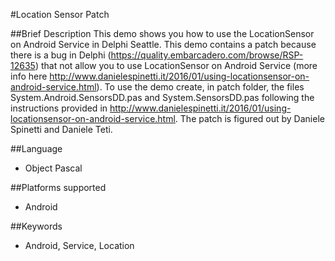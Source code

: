 #Location Sensor Patch

##Brief Description 
This demo shows you how to use the LocationSensor on Android Service in Delphi Seattle. 
This demo contains a patch because there is a bug in Delphi (https://quality.embarcadero.com/browse/RSP-12635) that not allow you to use LocationSensor on Android Service (more info here http://www.danielespinetti.it/2016/01/using-locationsensor-on-android-service.html).
To use the demo create, in patch folder, the files System.Android.SensorsDD.pas and System.SensorsDD.pas following the instructions provided in http://www.danielespinetti.it/2016/01/using-locationsensor-on-android-service.html.
The patch is figured out by Daniele Spinetti and Daniele Teti.

##Language
- Object Pascal

##Platforms supported 
- Android

##Keywords 
- Android, Service, Location